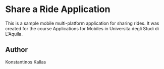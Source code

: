 Share a Ride Application
=========================

This is a sample mobile multi-platform application for sharing rides. It was created for the course Applications for Mobiles in Universita degli Studi di L'Aquila.

Author
-------

Konstantinos Kallas
